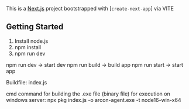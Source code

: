 This is a [Next.js](https://nextjs.org/) project bootstrapped with [`create-next-app`] via VITE

## Getting Started

1. Install node.js
2. npm install
3. npm run dev

npm run dev -> start dev
npm run build -> build app
npm run start -> start app

Buildfile:
index.js

cmd command for building the .exe file (binary file) for execution on windows server: 
npx pkg index.js -o arcon-agent.exe -t node16-win-x64

